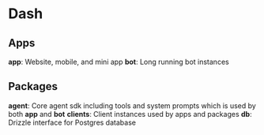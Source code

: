 # Dash


## Apps

**app**: Website, mobile, and mini app
**bot**: Long running bot instances

## Packages

**agent**: Core agent sdk including tools and system prompts which is used by both **app** and **bot**
**clients**: Client instances used by apps and packages
**db**: Drizzle interface for Postgres database